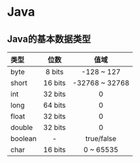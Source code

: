 # Java
## Java的基本数据类型
类型 | 位数 | 值域
:- | :-: | :-:
byte | 8 bits | -128 ~ 127
short | 16 bits | -32768 ~ 32768
int | 32 bits | 0
long |  64 bits | 0
float | 32 bits | 0
double | 32 bits | 0
boolean | - | true/false
char | 16 bits | 0 ~ 65535
